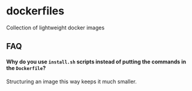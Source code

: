 dockerfiles
===========

Collection of lightweight docker images

## FAQ

#### Why do you use `install.sh` scripts instead of putting the commands in the `Dockerfile`?

Structuring an image this way keeps it much smaller.
